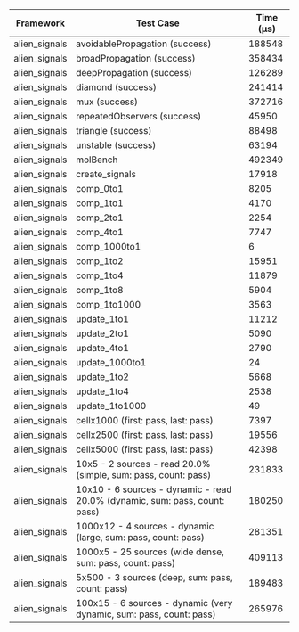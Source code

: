 | Framework | Test Case | Time (μs) |
| --- | --- | --- |
| alien_signals | avoidablePropagation (success) | 188548 |
| alien_signals | broadPropagation (success) | 358434 |
| alien_signals | deepPropagation (success) | 126289 |
| alien_signals | diamond (success) | 241414 |
| alien_signals | mux (success) | 372716 |
| alien_signals | repeatedObservers (success) | 45950 |
| alien_signals | triangle (success) | 88498 |
| alien_signals | unstable (success) | 63194 |
| alien_signals | molBench | 492349 |
| alien_signals | create_signals | 17918 |
| alien_signals | comp_0to1 | 8205 |
| alien_signals | comp_1to1 | 4170 |
| alien_signals | comp_2to1 | 2254 |
| alien_signals | comp_4to1 | 7747 |
| alien_signals | comp_1000to1 | 6 |
| alien_signals | comp_1to2 | 15951 |
| alien_signals | comp_1to4 | 11879 |
| alien_signals | comp_1to8 | 5904 |
| alien_signals | comp_1to1000 | 3563 |
| alien_signals | update_1to1 | 11212 |
| alien_signals | update_2to1 | 5090 |
| alien_signals | update_4to1 | 2790 |
| alien_signals | update_1000to1 | 24 |
| alien_signals | update_1to2 | 5668 |
| alien_signals | update_1to4 | 2538 |
| alien_signals | update_1to1000 | 49 |
| alien_signals | cellx1000 (first: pass, last: pass) | 7397 |
| alien_signals | cellx2500 (first: pass, last: pass) | 19556 |
| alien_signals | cellx5000 (first: pass, last: pass) | 42398 |
| alien_signals | 10x5 - 2 sources - read 20.0% (simple, sum: pass, count: pass) | 231833 |
| alien_signals | 10x10 - 6 sources - dynamic - read 20.0% (dynamic, sum: pass, count: pass) | 180250 |
| alien_signals | 1000x12 - 4 sources - dynamic (large, sum: pass, count: pass) | 281351 |
| alien_signals | 1000x5 - 25 sources (wide dense, sum: pass, count: pass) | 409113 |
| alien_signals | 5x500 - 3 sources (deep, sum: pass, count: pass) | 189483 |
| alien_signals | 100x15 - 6 sources - dynamic (very dynamic, sum: pass, count: pass) | 265976 |
